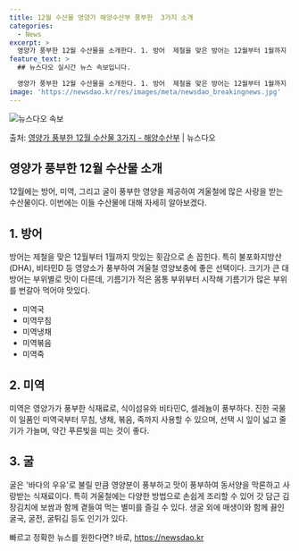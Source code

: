 ```yaml
---
title: 12월 수산물 영양가 해양수산부 풍부한  3가지 소개
categories:
  - News
excerpt: >
  영양가 풍부한 12월 수산물을 소개한다. 1. 방어  제철을 맞은 방어는 12월부터 1월까지 가장 맛이 좋으…
feature_text: >
  ## 뉴스다오 실시간 뉴스 속보입니다.

  영양가 풍부한 12월 수산물을 소개한다. 1. 방어  제철을 맞은 방어는 12월부터 1월까지 가장 맛이 좋으…
image: 'https://newsdao.kr/res/images/meta/newsdao_breakingnews.jpg'
---
```


![뉴스다오 속보](https://newsdao.kr/res/images/meta/newsdao_breakingnews.jpg)

<p>출처: <a href="https://newsdao.kr/2720" rel="dofollow">영양가 풍부한 12월 수산물 3가지 - 해양수산부</a> | 뉴스다오</p>

<h2 data-ke-size="size26">영양가 풍부한 12월 수산물 소개</h2>
<p data-ke-size="size16">12월에는 방어, 미역, 그리고 굴이 풍부한 영양을 제공하여 겨울철에 많은 사랑을 받는 수산물이다. 이번에는 이들 수산물에 대해 자세히 알아보겠다.</p>

<h2 data-ke-size="size24">1. 방어</h2>
<p data-ke-size="size16">방어는 제철을 맞은 12월부터 1월까지 맛있는 횟감으로 손 꼽힌다. 특히 불포화지방산(DHA), 비타민D 등 영양소가 풍부하여 겨울철 영양보충에 좋은 선택이다. 크기가 큰 대방어는 부위별로 맛이 다른데, 기름기가 적은 몸통 부위부터 시작해 기름기가 많은 부위를 번갈아 먹어야 맛있다.</p>
<ul>
  <li>미역국</li>
  <li>미역무침</li>
  <li>미역냉채</li>
  <li>미역볶음</li>
  <li>미역죽</li>
</ul>

<h2 data-ke-size="size24">2. 미역</h2>
<p data-ke-size="size16">미역은 영양가가 풍부한 식재료로, 식이섬유와 비타민C, 셀레늄이 풍부하다. 진한 국물이 일품인 미역국부터 무침, 냉채, 볶음, 죽까지 사용할 수 있으며, 선택 시 잎이 넓고 줄기가 가늘며, 약간 푸른빛을 띠는 것이 좋다.</p>

<h2 data-ke-size="size24">3. 굴</h2>
<p data-ke-size="size16">굴은 '바다의 우유'로 불릴 만큼 영양분이 풍부하고 맛이 풍부하여 동서양을 막론하고 사랑받는 식재료이다. 특히 겨울철에는 다양한 방법으로 손쉽게 조리할 수 있어 갓 담근 김장김치에 보쌈과 함께 곁들여 먹는 별미를 즐길 수 있다. 생굴 외에 매생이와 함께 끓인 굴국, 굴전, 굴튀김 등도 인기가 있다.</p> 

빠르고 정확한 뉴스를 원한다면? 바로, <a href="https://newsdao.kr" rel="dofollow">https://newsdao.kr</a>


    
